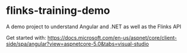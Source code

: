 # flinks-training-demo
A demo project to understand Angular and .NET as well as the Flinks API

Get started with: https://docs.microsoft.com/en-us/aspnet/core/client-side/spa/angular?view=aspnetcore-5.0&tabs=visual-studio

